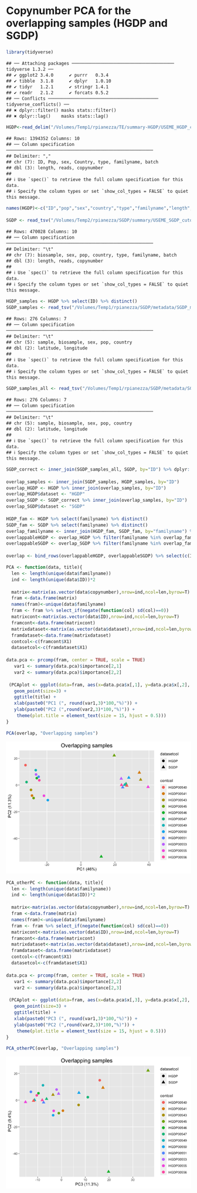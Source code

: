 Copynumber PCA for the overlapping samples (HGDP and SGDP)
================

``` r
library(tidyverse)
```

    ## ── Attaching packages ─────────────────────────────────────── tidyverse 1.3.2 ──
    ## ✔ ggplot2 3.4.0      ✔ purrr   0.3.4 
    ## ✔ tibble  3.1.8      ✔ dplyr   1.0.10
    ## ✔ tidyr   1.2.1      ✔ stringr 1.4.1 
    ## ✔ readr   2.1.2      ✔ forcats 0.5.2 
    ## ── Conflicts ────────────────────────────────────────── tidyverse_conflicts() ──
    ## ✖ dplyr::filter() masks stats::filter()
    ## ✖ dplyr::lag()    masks stats::lag()

``` r
HGDP<-read_delim("/Volumes/Temp1/rpianezza/TE/summary-HGDP/USEME_HGDP_complete_reflib6.2_mq10_batchinfo_cutoff0.01.txt")
```

    ## Rows: 1394352 Columns: 10
    ## ── Column specification ────────────────────────────────────────────────────────
    ## Delimiter: ","
    ## chr (7): ID, Pop, sex, Country, type, familyname, batch
    ## dbl (3): length, reads, copynumber
    ## 
    ## ℹ Use `spec()` to retrieve the full column specification for this data.
    ## ℹ Specify the column types or set `show_col_types = FALSE` to quiet this message.

``` r
names(HGDP)<-c("ID","pop","sex","country","type","familyname","length","reads","copynumber","batch")

SGDP <- read_tsv("/Volumes/Temp2/rpianezza/SGDP/summary/USEME_SGDP_cutoff") %>% dplyr::rename(ID=biosample)
```

    ## Rows: 470028 Columns: 10
    ## ── Column specification ────────────────────────────────────────────────────────
    ## Delimiter: "\t"
    ## chr (7): biosample, sex, pop, country, type, familyname, batch
    ## dbl (3): length, reads, copynumber
    ## 
    ## ℹ Use `spec()` to retrieve the full column specification for this data.
    ## ℹ Specify the column types or set `show_col_types = FALSE` to quiet this message.

``` r
HGDP_samples <- HGDP %>% select(ID) %>% distinct()
SGDP_samples <- read_tsv("/Volumes/Temp1/rpianezza/SGDP/metadata/SGDP_metadata.tsv") %>% select(sample) %>% dplyr::rename(ID=sample) %>% distinct()
```

    ## Rows: 276 Columns: 7
    ## ── Column specification ────────────────────────────────────────────────────────
    ## Delimiter: "\t"
    ## chr (5): sample, biosample, sex, pop, country
    ## dbl (2): latitude, longitude
    ## 
    ## ℹ Use `spec()` to retrieve the full column specification for this data.
    ## ℹ Specify the column types or set `show_col_types = FALSE` to quiet this message.

``` r
SGDP_samples_all <- read_tsv("/Volumes/Temp1/rpianezza/SGDP/metadata/SGDP_metadata.tsv") %>% select(c(biosample, sample)) %>% dplyr::rename(ID=biosample)
```

    ## Rows: 276 Columns: 7
    ## ── Column specification ────────────────────────────────────────────────────────
    ## Delimiter: "\t"
    ## chr (5): sample, biosample, sex, pop, country
    ## dbl (2): latitude, longitude
    ## 
    ## ℹ Use `spec()` to retrieve the full column specification for this data.
    ## ℹ Specify the column types or set `show_col_types = FALSE` to quiet this message.

``` r
SGDP_correct <- inner_join(SGDP_samples_all, SGDP, by="ID") %>% dplyr::rename(biosample=ID, ID=sample)

overlap_samples <- inner_join(SGDP_samples, HGDP_samples, by="ID")
overlap_HGDP <- HGDP %>% inner_join(overlap_samples, by="ID")
overlap_HGDP$dataset <- "HGDP"
overlap_SGDP <- SGDP_correct %>% inner_join(overlap_samples, by="ID")
overlap_SGDP$dataset <- "SGDP"

HGDP_fam <- HGDP %>% select(familyname) %>% distinct()
SGDP_fam <- SGDP %>% select(familyname) %>% distinct()
overlap_familyname <- inner_join(HGDP_fam, SGDP_fam, by="familyname") %>% distinct() %>% pull()
overlappableHGDP <- overlap_HGDP %>% filter(familyname %in% overlap_familyname)
overlappableSGDP <- overlap_SGDP %>% filter(familyname %in% overlap_familyname)

overlap <- bind_rows(overlappableHGDP, overlappableSGDP) %>% select(c(ID, sex, country, pop, familyname, copynumber, dataset))
```

``` r
PCA <- function(data, title){
  len <- length(unique(data$familyname))
  ind <- length(unique(data$ID))*2

  matrix<-matrix(as.vector(data$copynumber),nrow=ind,ncol=len,byrow=T)
  fram <-data.frame(matrix)
  names(fram)<-unique(data$familyname)
  fram <- fram %>% select_if(negate(function(col) sd(col)==0))
  matrixcont<-matrix(as.vector(data$ID),nrow=ind,ncol=len,byrow=T)
  framcont<-data.frame(matrixcont)
  matrixdataset<-matrix(as.vector(data$dataset),nrow=ind,ncol=len,byrow=T)
  framdataset<-data.frame(matrixdataset)
  contcol<-c(framcont$X1)
  datasetcol<-c(framdataset$X1)
  
data.pca <- prcomp(fram, center = TRUE, scale = TRUE)
   var1 <- summary(data.pca)$importance[2,1]
   var2 <- summary(data.pca)$importance[2,2]
 
 (PCAplot <- ggplot(data=fram, aes(x=data.pca$x[,1], y=data.pca$x[,2], shape = datasetcol, color = contcol)) + 
   geom_point(size=3) + 
   ggtitle(title) + 
   xlab(paste0("PC1 (", round(var1,3)*100,"%)")) + 
   ylab(paste0("PC2 (",round(var2,3)*100,"%)")) +
    theme(plot.title = element_text(size = 15, hjust = 0.5)))
}
```

``` r
PCA(overlap, "Overlapping samples")
```

![](overlap_files/figure-gfm/unnamed-chunk-4-1.png)<!-- -->

``` r
PCA_otherPC <- function(data, title){
  len <- length(unique(data$familyname))
  ind <- length(unique(data$ID))*2

  matrix<-matrix(as.vector(data$copynumber),nrow=ind,ncol=len,byrow=T)
  fram <-data.frame(matrix)
  names(fram)<-unique(data$familyname)
  fram <- fram %>% select_if(negate(function(col) sd(col)==0))
  matrixcont<-matrix(as.vector(data$ID),nrow=ind,ncol=len,byrow=T)
  framcont<-data.frame(matrixcont)
  matrixdataset<-matrix(as.vector(data$dataset),nrow=ind,ncol=len,byrow=T)
  framdataset<-data.frame(matrixdataset)
  contcol<-c(framcont$X1)
  datasetcol<-c(framdataset$X1)
  
data.pca <- prcomp(fram, center = TRUE, scale = TRUE)
   var1 <- summary(data.pca)$importance[2,2]
   var2 <- summary(data.pca)$importance[2,3]
 
 (PCAplot <- ggplot(data=fram, aes(x=data.pca$x[,3], y=data.pca$x[,2], shape = datasetcol, color = contcol)) + 
   geom_point(size=3) + 
   ggtitle(title) + 
   xlab(paste0("PC3 (", round(var1,3)*100,"%)")) + 
   ylab(paste0("PC2 (",round(var2,3)*100,"%)")) +
    theme(plot.title = element_text(size = 15, hjust = 0.5)))
}
```

``` r
PCA_otherPC(overlap, "Overlapping samples")
```

![](overlap_files/figure-gfm/unnamed-chunk-6-1.png)<!-- -->
